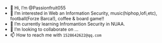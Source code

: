 - 👋 Hi, I’m @Passionfruit055
- 👀 I’m interested in Web an Information Security, music(hiphop,lofi,etc), football(Forze Barca!), coffee & board game!!
- 🌱 I’m currently learning Infromantion Security in NUAA.
- 💞️ I’m looking to collaborate on ...
- 📫 How to reach me with `1528642622@qq.com`


